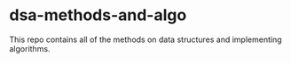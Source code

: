 # dsa-methods-and-algo
This repo contains all of the methods on data structures and implementing algorithms.
